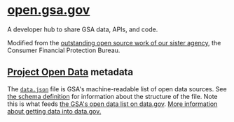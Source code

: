 # [open.gsa.gov](http://open.gsa.gov)

A developer hub to share GSA data, APIs, and code.  

Modified from the [outstanding open source work of our sister agency](https://github.com/cfpb/cfpb.github.io), the Consumer Financial Protection Bureau.  

## [Project Open Data](https://project-open-data.cio.gov/) metadata

The [`data.json`](data.json) file is GSA's machine-readable list of open data sources. See [the schema definition](https://project-open-data.cio.gov/v1.1/schema/) for information about the structure of the file. Note this is what feeds [the GSA's open data list on data.gov](http://catalog.data.gov/organization/gsa-gov). [More information about getting data into data.gov.](https://www.digitalgov.gov/resources/how-to-get-your-open-data-on-data-gov/)
